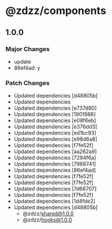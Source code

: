 # @zdzz/components

## 1.0.0

### Major Changes

- update
- 86ef4ad: y

### Patch Changes

- Updated dependencies [d48805b]
- Updated dependencies
- Updated dependencies [e737d80]
- Updated dependencies [1901986]
- Updated dependencies [e08f6eb]
- Updated dependencies [e376dd3]
- Updated dependencies [ed1bc93]
- Updated dependencies [e98d6a8]
- Updated dependencies [f7fe52f]
- Updated dependencies [aa262a9]
- Updated dependencies [7294f6a]
- Updated dependencies [7988741]
- Updated dependencies [86ef4ad]
- Updated dependencies [f7fe52f]
- Updated dependencies [f7fe52f]
- Updated dependencies [7d66707]
- Updated dependencies [f7fe52f]
- Updated dependencies [1d4fde2]
- Updated dependencies [d48805b]
  - @zdzz/shared@1.0.0
  - @zdzz/hooks@1.0.0
